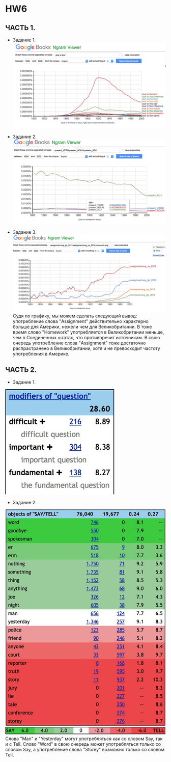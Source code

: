 # HW6
## ЧАСТЬ 1.
* Задание 1.
![alt text](https://github.com/Pogorelovaviktoriya/HW6/blob/master/1E9CC0FF-1330-4EA0-8DC5-65DA71D3F0B9.jpeg)

* Задание 2.
![alt text](https://github.com/Pogorelovaviktoriya/HW6/blob/master/6501F19D-26EA-43A7-AB91-120D813E771C.jpeg)

* Задание 3.
![alt text](https://github.com/Pogorelovaviktoriya/HW6/blob/master/F6F8C718-795B-40A2-9448-19F1BD7E6CEF.jpeg)
Судя по графику, мы можем сделать следующий вывод: употребление слова "Assignment" действительно характерно больше для Америки, нежели чем для Великобритании. В тоже время слово "Homework" употребляется в Великобритании меньше, чем в Соединенных штатах, что противоречит источникам. В свою очередь употребление слова "Assignment" тоже достаточно распрастранено в Великобритании, хотя и не превосходит частоту употребления в Америке.

## ЧАСТЬ 2.
* Задание 1.

![alt text](https://github.com/Pogorelovaviktoriya/HW6/blob/master/AB9B3FAE-728B-4126-BBC7-B3D193409998.jpeg)

* Задание 2.

![alt text](https://github.com/Pogorelovaviktoriya/HW6/blob/master/D4E4AF2F-12FB-46F9-83D3-8D191FA28CF6.jpeg)
![alt text](https://github.com/Pogorelovaviktoriya/HW6/blob/master/D3602CC0-26CB-40FE-BE2C-9B5E9ECBEE92.jpeg)
Слова "Man" и "Yesterday" могут употребляться как со словом Say, так и с Tell. Слово "Word" в свою очередь может употребляться только со словом Say, а употребление слова "Storey" возможно только со словом Tell.
